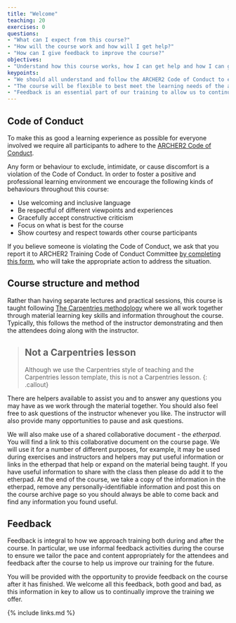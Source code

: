 ```yaml
---
title: "Welcome"
teaching: 20
exercises: 0
questions:
- "What can I expect from this course?"
- "How will the course work and how will I get help?"
- "How can I give feedback to improve the course?"
objectives:
- "Understand how this course works, how I can get help and how I can give feedback."
keypoints:
- "We should all understand and follow the ARCHER2 Code of Conduct to ensure this course is conducted in the best teaching environment."
- "The course will be flexible to best meet the learning needs of the attendees."
- "Feedback is an essential part of our training to allow us to continue to improve and make sure the course is as useful as possible to attendees."
---
```


## Code of Conduct

To make this as good a learning experience as possible for everyone involved we require all
participants to adhere to the [ARCHER2 Code of Conduct](https://www.archer2.ac.uk/about/policies/code-of-conduct/).

Any form or behaviour to exclude, intimidate, or cause discomfort is a violation of the Code of Conduct. In
order to foster a positive and professional learning environment we encourage the following kinds of behaviours throughout this course:

 - Use welcoming and inclusive language
 - Be respectful of different viewpoints and experiences
 - Gracefully accept constructive criticism
 - Focus on what is best for the course
 - Show courtesy and respect towards other course participants

If you believe someone is violating the Code of Conduct, we ask that you report it to ARCHER2 Training Code
of Conduct Committee [by completing this form](http://bit.ly/ARCHER-Training-Code-of-Conduct-Incident-Report),
who will take the appropriate action to address the situation.

## Course structure and method

Rather than having separate lectures and practical sessions, this course is taught following
[The Carpentries methodology](https://carpentries.org) where we all work together through material
learning key skills and information throughout the course. Typically, this follows the method of
the instructor demonstrating and then the attendees doing along with the instructor.

> ## Not a Carpentries lesson
> Although we use the Carpentries style of teaching and the Carpentries lesson template, this
> is not a Carpentries lesson.
{: .callout}

There are helpers available to assist you and to answer any questions you may have as we
work through the material together. You should also feel free to ask questions of the instructor
whenever you like. The instructor will also provide many opportunities to pause and ask questions.

We will also make use of a shared collaborative document - the *etherpad*. You will find a link
to this collaborative document on the course page. We will use it for a number of different purposes,
for example, it may be used during exercises and instructors and helpers may put useful information
or links in the etherpad that help or expand on the material being taught. If you have useful
information to share with the class then please do add it to the etherpad. At the end of the course,
we take a copy of the information in the etherpad, remove any personally-identifiable information 
and post this on the course archive page so you should always be able to come back and find any
information you found useful.

## Feedback

Feedback is integral to how we approach training both during and after the course. In particular, we
use informal feedback activities during the course to ensure we tailor the pace and
content appropriately for the attendees and feedback after the course to help us improve our training
for the future.

You will be provided with the opportunity to provide feedback on the course after it has
finished. We welcome all this feedback, both good and bad, as this information in key to allow
us to continually improve the training we offer.

{% include links.md %}

